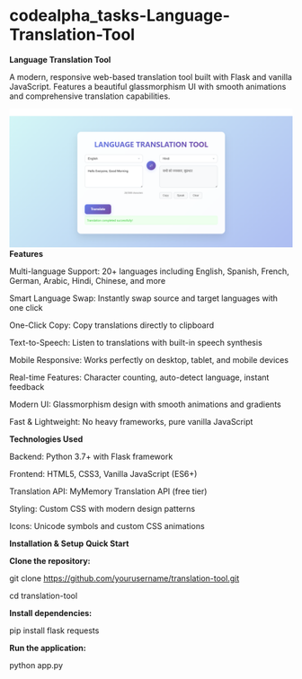 # codealpha_tasks-Language-Translation-Tool
**Language Translation Tool**
  
  A modern, responsive web-based translation tool built with Flask and vanilla JavaScript. Features a beautiful glassmorphism UI with smooth animations and comprehensive translation capabilities.

![image_alt](https://github.com/adiii6969/codealpha_tasks-Language-Translation-Tool/blob/0aefc008b0c5395daf0d61394e4271522e660a6d/screenshot.png)
**Features**

Multi-language Support: 20+ languages including English, Spanish, French, German, Arabic, Hindi, Chinese, and more

Smart Language Swap: Instantly swap source and target languages with one click

One-Click Copy: Copy translations directly to clipboard

Text-to-Speech: Listen to translations with built-in speech synthesis

Mobile Responsive: Works perfectly on desktop, tablet, and mobile devices

Real-time Features: Character counting, auto-detect language, instant feedback

Modern UI: Glassmorphism design with smooth animations and gradients

Fast & Lightweight: No heavy frameworks, pure vanilla JavaScript

**Technologies Used**

Backend: Python 3.7+ with Flask framework

Frontend: HTML5, CSS3, Vanilla JavaScript (ES6+)

Translation API: MyMemory Translation API (free tier)

Styling: Custom CSS with modern design patterns

Icons: Unicode symbols and custom CSS animations

**Installation & Setup**
**Quick Start**

**Clone the repository:**

git clone https://github.com/yourusername/translation-tool.git

cd translation-tool

**Install dependencies:**

pip install flask requests

**Run the application:**

python app.py
